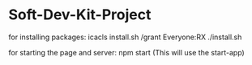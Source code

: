 # Soft-Dev-Kit-Project

for installing packages: 
  icacls install.sh /grant Everyone:RX
          ./install.sh

for starting the page and server: 
  npm start (This will use the start-app)
